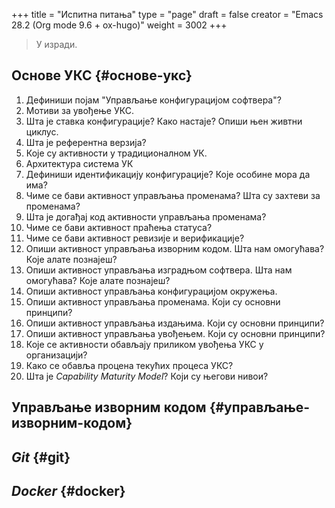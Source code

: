+++
title = "Испитна питања"
type = "page"
draft = false
creator = "Emacs 28.2 (Org mode 9.6 + ox-hugo)"
weight = 3002
+++

> У изради.


## Основе УКС {#основе-укс}

1.  Дефиниши појам "Управљање конфигурацијом софтвера"?
2.  Мотиви за увођење УКС.
3.  Шта је ставка конфигурације? Како настаје? Опиши њен живтни циклус.
4.  Шта је референтна верзија?
5.  Којe су активности у традиционалном УК.
6.  Архитектура система УК
7.  Дефиниши идентификацију конфигурације? Које особине мора да има?
8.  Чиме се бави активност управљања променама? Шта су захтеви за променама?
9.  Шта је догађај код активности управљања променама?
10. Чиме се бави активност праћења статуса?
11. Чиме се бави активност ревизије и верификације?
12. Опиши активност управљања изворним кодом. Шта нам омогућава? Које алате познајеш?
13. Опиши активност управљања изградњом софтвера. Шта нам омогућава? Којe алате
    познајеш?
14. Опиши активност управљања конфигурацијом окружења.
15. Опиши активност управљања променама. Који су основни принципи?
16. Опиши активност управљања издањима. Који су основни принципи?
17. Опиши активност управљања увођењем. Који су основни принципи?
18. Које се активности обављају приликом увођења УКС у организацији?
19. Како се обавља процена текућих процеса УКС?
20. Шта је _Capability Maturity Model_? Који су његови нивои?


## Управљање изворним кодом {#управљање-изворним-кодом}


## _Git_ {#git}


## _Docker_ {#docker}

